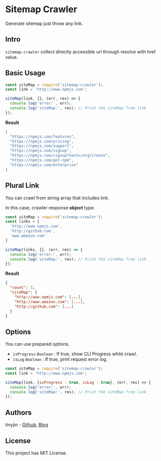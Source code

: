 # Sitemap Crawler
Generate sitemap just throw any link.

## Intro
``sitemap-crawler`` collect directly accessible url through resolve with href value.
## Basic Usage
```js
const siteMap = require('sitemap-crawler');
const link = 'http://www.npmjs.com';

siteMap(link, {}, (err, res) => {
  console.log('error:', err);
  console.log('siteMap:', res); // Print the siteMap from link
});
```
**Result**
```json
[
  "https://npmjs.com/features",
  "https://npmjs.com/pricing",
  "https://npmjs.com/support",
  "https://npmjs.com/signup",
  "https://npmjs.com/signup?next=/org/create",
  "https://npmjs.com/get-npm",
  "https://npmjs.com/enterprise"
]
```

## Plural Link
You can crawl from string array that includes link.

In this case, crawler response **object** type.
```js
const siteMap = require('sitemap-crawler');
const links = [
  'http://www.npmjs.com',
  'http://github.com',
  'www.amazon.com'
]

siteMap(links, {}, (err, res) => {
  console.log('error:', err);
  console.log('siteMap:', res); // Print the siteMap from link
});
```
**Result**
```json
{
  "count": 3,
  "siteMap": {
    "http://www.npmjs.com": [...],
    "http://www.amazon.com": [...],
    "http://github.com": [...]
  }
}
```

## Options
You can use prepared options.
- ``isProgress`` ``Boolean`` : If true, show CLI Progress while crawl.
- ``isLog`` ``Boolean`` : If true, print request error log.
```js
const siteMap = require('sitemap-crawler');
const link = 'http://www.npmjs.com';

siteMap(link, {isProgress : true, isLog : true}, (err, res) => {
  console.log('error:', err);
  console.log('siteMap:', res); // Print the siteMap from link
});
```

## Authors
tinyjin - [Github](https:github.com/tinyjin), [Blog](https://wlsdml1103.blog.me)

## License
This project has MIT License.